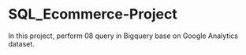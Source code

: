 # SQL_Ecommerce-Project
In this project, perform 08 query in Bigquery base on Google Analytics dataset.
